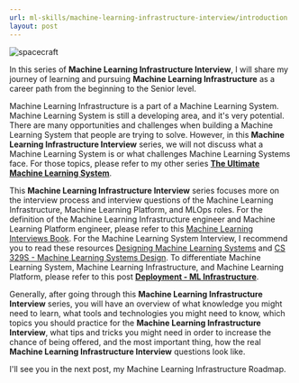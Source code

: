 ```yaml
---
url: ml-skills/machine-learning-infrastructure-interview/introduction
layout: post
---
```


![spacecraft][spacecraft]

In this series of **Machine Learning Infrastructure Interview**, I will share my journey of learning and pursuing **Machine Learning Infrastructure** as a career path from the beginning to the Senior level.

Machine Learning Infrastructure is a part of a Machine Learning System. Machine Learning System is still a developing area, and it's very potential. There are many opportunities and challenges when building a Machine Learning System that people are trying to solve. However, in this **Machine Learning Infrastructure Interview** series, we will not discuss what a Machine Learning System is or what challenges Machine Learning Systems face. For those topics, please refer to my other series **[The Ultimate Machine Learning System](../../the-ultimate-machine-learning-system/)**.

This **Machine Learning Infrastructure Interview** series focuses more on the interview process and interview questions of the Machine Learning Infrastructure, Machine Learning Platform, and MLOps roles. For the definition of the Machine Learning Infrastructure engineer and Machine Learning Platform engineer, please refer to this [Machine Learning Interviews Book](https://huyenchip.com/ml-interviews-book/contents/1.1.3.4-other-technical-roles-in-ml-production.html). For the Machine Learning System Interview, I recommend you to read these resources [Designing Machine Learning Systems](https://www.amazon.com/dp/1098107969) and [CS 329S - Machine Learning Systems Design](https://stanford-cs329s.github.io/syllabus.html). To differentiate Machine Learning System, Machine Learning Infrastructure, and Machine Learning Platform, please refer to this post **[Deployment - ML Infrastructure](../../the-ultimate-machine-learning-system/deployment-part-3-ml-infrastructure/)**.

Generally, after going through this **Machine Learning Infrastructure Interview** series, you will have an overview of what knowledge you might need to learn, what tools and technologies you might need to know, which topics you should practice for the **Machine Learning Infrastructure Interview**, what tips and tricks you might need in order to increase the chance of being offered, and the most important thing, how the real **Machine Learning Infrastructure Interview** questions look like.

I'll see you in the next post, my Machine Learning Infrastructure Roadmap.

<!-- MARKDOWN LINKS & IMAGES -->

[spacecraft]: /assets/images/ml-skills/machine-learning-infrastructure-interview/introduction/spacecraft.jpg
